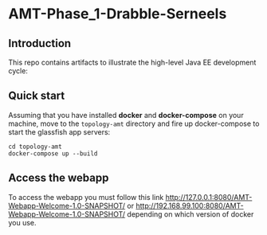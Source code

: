# AMT-Phase_1-Drabble-Serneels

## Introduction

This repo contains artifacts to illustrate the high-level Java EE development cycle:


## Quick start

Assuming that you have installed **docker** and **docker-compose** on your machine, move to the `topology-amt` directory and fire up docker-compose to start the glassfish app servers:

```
cd topology-amt
docker-compose up --build
```

## Access the webapp

To access the webapp you must follow this link http://127.0.0.1:8080/AMT-Webapp-Welcome-1.0-SNAPSHOT/ or http://192.168.99.100:8080/AMT-Webapp-Welcome-1.0-SNAPSHOT/ depending on which version of docker you use.
